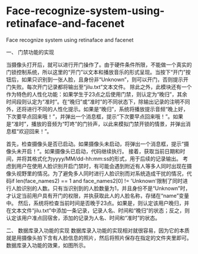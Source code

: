 # Face-recognize-system-using-retinaface-and-facenet
Face recognize system using retinaface and facenet

一、 门禁功能的实现

当摄像头打开后，就可以进行开门操作了。由于硬件条件所限，不能做一个真实的门锁控制系统，所以这里的“开门”以文本和播放音乐的形式呈现。当按下“开门”按钮后，如果只识别到一张人脸，且身份非“Unknown”，则可以开门，否则提示开门失败。每次开门记录都将输出至“jilu.txt”文本文件。
除此之外，此模块还有一个作为特色的人性化功能：如果学生于23点之后使用门禁，则认定为“晚归”，其余时间段则认定为“准时”。在“晚归”或“准时”的不同状态下，除输出记录的注明不同外，还将进行不同的人性化提示。如果是“晚归”，系统将播放提示音频“晚上好，下次要早点回来哦！”，并弹出一个消息框，提示“下次要早点回来哦！”。如果是“准时”，播放的音频为“叮咚”的门铃声，以此来模拟门禁开锁的情景，并弹出消息框“欢迎回来！”。

首先，检查摄像头是否已启动。如果摄像头未启动，将弹出一个消息框，提示“摄像头未开启！”。如果摄像头已启动，代码继续执行。
接着，获取当前日期和时间，并将其格式化为yyyy/MM/dd-hh:mm:ss的形式，用于后续的记录输出。
考虑到用户在使用人脸识别开启门禁时，有可能会遇到附近有人等多人同时出现在摄像头视野里的情况。为了避免多人同时进行人脸识别而对系统造成干扰的情况，代码if len(face_names2) == 1 and face_names2[0] != 'Unknown'限制了同时进行人脸识别的人数。只有当识别到的人脸数量为1，并且身份不是“Unknown”时，才认定当前用户具有开门的权限，并执获取此人的人脸名称，存储在“name”变量中。
然后，系统将检查当前时间是否晚于23点。如果是，则认定该用户晚归，并在文本文件“jilu.txt”中添加一条记录，记录人名、时间和“晚归”的状态；反之，则认定该用户准点回宿舍，添加的记录为人名、时间和“准时”的状态。


二、 数据库录入功能的实现
数据库录入功能的实现相对就很容易，因为它的本质就是用摄像头拍下含有人脸信息的照片，然后将照片保存在指定的文件夹里即可。数据库录入功能的效果，如图所示。
